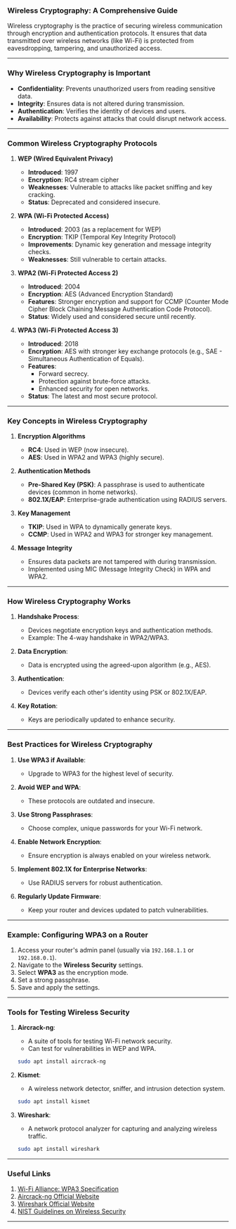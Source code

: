 ### Wireless Cryptography: A Comprehensive Guide

Wireless cryptography is the practice of securing wireless communication through encryption and authentication protocols. It ensures that data transmitted over wireless networks (like Wi-Fi) is protected from eavesdropping, tampering, and unauthorized access.

---

### Why Wireless Cryptography is Important

- **Confidentiality**: Prevents unauthorized users from reading sensitive data.
- **Integrity**: Ensures data is not altered during transmission.
- **Authentication**: Verifies the identity of devices and users.
- **Availability**: Protects against attacks that could disrupt network access.

---

### Common Wireless Cryptography Protocols

1. **WEP (Wired Equivalent Privacy)**
   - **Introduced**: 1997
   - **Encryption**: RC4 stream cipher
   - **Weaknesses**: Vulnerable to attacks like packet sniffing and key cracking.
   - **Status**: Deprecated and considered insecure.

2. **WPA (Wi-Fi Protected Access)**
   - **Introduced**: 2003 (as a replacement for WEP)
   - **Encryption**: TKIP (Temporal Key Integrity Protocol)
   - **Improvements**: Dynamic key generation and message integrity checks.
   - **Weaknesses**: Still vulnerable to certain attacks.

3. **WPA2 (Wi-Fi Protected Access 2)**
   - **Introduced**: 2004
   - **Encryption**: AES (Advanced Encryption Standard)
   - **Features**: Stronger encryption and support for CCMP (Counter Mode Cipher Block Chaining Message Authentication Code Protocol).
   - **Status**: Widely used and considered secure until recently.

4. **WPA3 (Wi-Fi Protected Access 3)**
   - **Introduced**: 2018
   - **Encryption**: AES with stronger key exchange protocols (e.g., SAE - Simultaneous Authentication of Equals).
   - **Features**:
     - Forward secrecy.
     - Protection against brute-force attacks.
     - Enhanced security for open networks.
   - **Status**: The latest and most secure protocol.

---

### Key Concepts in Wireless Cryptography

1. **Encryption Algorithms**
   - **RC4**: Used in WEP (now insecure).
   - **AES**: Used in WPA2 and WPA3 (highly secure).

2. **Authentication Methods**
   - **Pre-Shared Key (PSK)**: A passphrase is used to authenticate devices (common in home networks).
   - **802.1X/EAP**: Enterprise-grade authentication using RADIUS servers.

3. **Key Management**
   - **TKIP**: Used in WPA to dynamically generate keys.
   - **CCMP**: Used in WPA2 and WPA3 for stronger key management.

4. **Message Integrity**
   - Ensures data packets are not tampered with during transmission.
   - Implemented using MIC (Message Integrity Check) in WPA and WPA2.

---

### How Wireless Cryptography Works

1. **Handshake Process**:
   - Devices negotiate encryption keys and authentication methods.
   - Example: The 4-way handshake in WPA2/WPA3.

2. **Data Encryption**:
   - Data is encrypted using the agreed-upon algorithm (e.g., AES).

3. **Authentication**:
   - Devices verify each other's identity using PSK or 802.1X/EAP.

4. **Key Rotation**:
   - Keys are periodically updated to enhance security.

---

### Best Practices for Wireless Cryptography

1. **Use WPA3 if Available**:
   - Upgrade to WPA3 for the highest level of security.

2. **Avoid WEP and WPA**:
   - These protocols are outdated and insecure.

3. **Use Strong Passphrases**:
   - Choose complex, unique passwords for your Wi-Fi network.

4. **Enable Network Encryption**:
   - Ensure encryption is always enabled on your wireless network.

5. **Implement 802.1X for Enterprise Networks**:
   - Use RADIUS servers for robust authentication.

6. **Regularly Update Firmware**:
   - Keep your router and devices updated to patch vulnerabilities.

---

### Example: Configuring WPA3 on a Router

1. Access your router's admin panel (usually via `192.168.1.1` or `192.168.0.1`).
2. Navigate to the **Wireless Security** settings.
3. Select **WPA3** as the encryption mode.
4. Set a strong passphrase.
5. Save and apply the settings.

---

### Tools for Testing Wireless Security

1. **Aircrack-ng**:
   - A suite of tools for testing Wi-Fi network security.
   - Can test for vulnerabilities in WEP and WPA.

   ```bash
   sudo apt install aircrack-ng
   ```

2. **Kismet**:
   - A wireless network detector, sniffer, and intrusion detection system.

   ```bash
   sudo apt install kismet
   ```

3. **Wireshark**:
   - A network protocol analyzer for capturing and analyzing wireless traffic.

   ```bash
   sudo apt install wireshark
   ```

---

### Useful Links

1. [Wi-Fi Alliance: WPA3 Specification](https://www.wi-fi.org/discover-wi-fi/security)
2. [Aircrack-ng Official Website](https://www.aircrack-ng.org/)
3. [Wireshark Official Website](https://www.wireshark.org/)
4. [NIST Guidelines on Wireless Security](https://csrc.nist.gov/publications/detail/sp/800-97/final)

---
